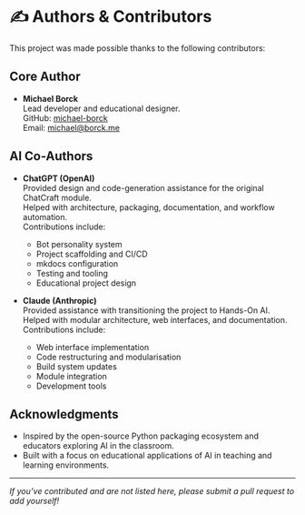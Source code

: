 # ✍️ Authors & Contributors

This project was made possible thanks to the following contributors:

## Core Author

- **Michael Borck**  
  Lead developer and educational designer.  
  GitHub: [michael-borck](https://github.com/teaching-repositories)  
  Email: michael@borck.me

## AI Co-Authors

- **ChatGPT (OpenAI)**  
  Provided design and code-generation assistance for the original ChatCraft module.  
  Helped with architecture, packaging, documentation, and workflow automation.  
  Contributions include:  
  - Bot personality system  
  - Project scaffolding and CI/CD  
  - mkdocs configuration  
  - Testing and tooling  
  - Educational project design

- **Claude (Anthropic)**  
  Provided assistance with transitioning the project to Hands-On AI.  
  Helped with modular architecture, web interfaces, and documentation.  
  Contributions include:  
  - Web interface implementation  
  - Code restructuring and modularisation  
  - Build system updates  
  - Module integration  
  - Development tools

## Acknowledgments

- Inspired by the open-source Python packaging ecosystem and educators exploring AI in the classroom.
- Built with a focus on educational applications of AI in teaching and learning environments.

---

_If you’ve contributed and are not listed here, please submit a pull request to add yourself!_
